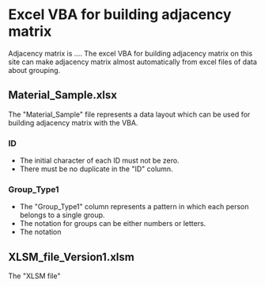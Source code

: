# Excel VBA for building adjacency matrix
Adjacency matrix is .... The excel VBA for building adjacency matrix on this site can make adjacency matrix almost automatically from excel files of data about grouping.  

## Material_Sample.xlsx  
The "Material_Sample" file represents a data layout which can be used for building adjacency matrix with the VBA.
### ID  
- The initial character of each ID must not be zero.  
- There must be no duplicate in the "ID" column.  
### Group_Type1  
- The "Group_Type1" column represents a pattern in which each person belongs to a single group.  
- The notation for groups can be either numbers or letters.  
- The notation 


## XLSM_file_Version1.xlsm  
The "XLSM file" 
